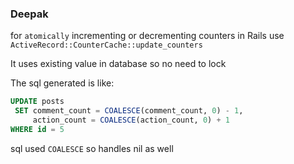 ### Deepak

for `atomically` incrementing or decrementing counters in Rails use `ActiveRecord::CounterCache::update_counters`

It uses existing value in database so no need to lock

The sql generated is like:

```sql
UPDATE posts
 SET comment_count = COALESCE(comment_count, 0) - 1,
     action_count = COALESCE(action_count, 0) + 1
WHERE id = 5
```

sql used `COALESCE` so handles nil as well
